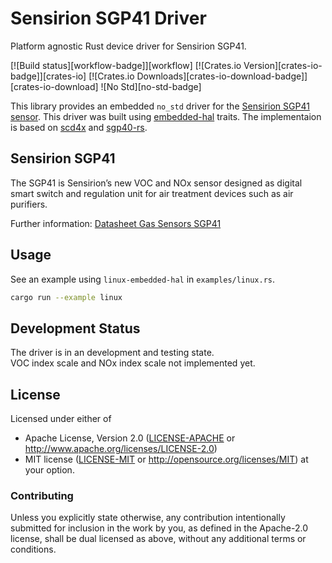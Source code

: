 # Sensirion SGP41 Driver
Platform agnostic Rust device driver for Sensirion SGP41.

[![Build status][workflow-badge]][workflow]
[![Crates.io Version][crates-io-badge]][crates-io]
[![Crates.io Downloads][crates-io-download-badge]][crates-io-download]
![No Std][no-std-badge]

This library provides an embedded `no_std` driver for the [Sensirion SGP41 sensor](https://www.sensirion.com/en/environmental-sensors/gas-sensors/sgp41/). This driver was built using [embedded-hal](https://docs.rs/embedded-hal/) traits. The implementaion is based on [scd4x](https://github.com/hauju/scd4x-rs.git) and [sgp40-rs](https://github.com/mjaakkol/sgp40-rs.git).

## Sensirion SGP41

The SGP41 is Sensirion’s new VOC and NOx sensor designed as digital smart switch and regulation unit for air treatment devices such as air purifiers. 

Further information: [Datasheet Gas Sensors SGP41](https://www.sensirion.com/fileadmin/user_upload/customers/sensirion/Dokumente/9_Gas_Sensors/Datasheets/Sensirion_Gas_Sensors_Datasheet_SGP41.pdf)

## Usage

See an example using `linux-embedded-hal` in `examples/linux.rs`.
```bash
cargo run --example linux
```

## Development Status

The driver is in an development and testing state.  
VOC index scale and NOx index scale not implemented yet.

## License

Licensed under either of

 * Apache License, Version 2.0 ([LICENSE-APACHE](LICENSE-APACHE) or
   http://www.apache.org/licenses/LICENSE-2.0)
 * MIT license ([LICENSE-MIT](LICENSE-MIT) or
   http://opensource.org/licenses/MIT) at your option.

### Contributing

Unless you explicitly state otherwise, any contribution intentionally submitted
for inclusion in the work by you, as defined in the Apache-2.0 license, shall
be dual licensed as above, without any additional terms or conditions.